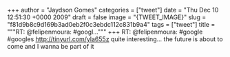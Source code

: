 
+++
author = "Jaydson Gomes"
categories = ["tweet"]
date = "Thu Dec 10 12:51:30 +0000 2009"
draft = false
image = "{TWEET_IMAGE}"
slug = "f81d9b8c9d169b3ad0eb2f0c3ebdc112c831b9a4"
tags = ["tweet"]
title = """RT: @felipenmoura: #googl..."""
+++
RT: @felipenmoura: #google #googles http://tinyurl.com/yla655z quite interesting... the future is about to come and I wanna be part of it
